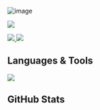 ![image](https://github.com/jasminappleby/jasminappleby/assets/60107486/002ecd26-7c41-48f1-81c0-8eb9477a6430)


![](https://komarev.com/ghpvc/?username=jasminappleby&color=ffc7d2&style=for-the-badge&label=GitHub+Profile+Views)

<a href="https://www.linkedin.com/in/jasmin-appleby-holdham-67150814b/">
  <img src="https://img.shields.io/badge/linkedin-%230077B5.svg?style=for-the-badge&logo=linkedin&logoColor=white&link=https://www.linkedin.com/in/jasmin-appleby-holdham-67150814b/"/>
</a>
<a href="https://www.youtube.com/channel/UCZosros5T88Yb1Z-sd7ZVKg">
  <img src="https://img.shields.io/badge/YouTube-%23FF0000.svg?style=for-the-badge&logo=YouTube&logoColor=white&link=https://www.youtube.com/channel/UCZosros5T88Yb1Z-sd7ZVKg"/>
</a>

## Languages & Tools

<a href="https://skillicons.dev">
  <img src="https://skillicons.dev/icons?i=aws,azure,mysql,mongodb,postgresql,html,css,js,java,python,bootstrap,git&theme=dark&perline=4"/>
</a>


## GitHub Stats

<a href="https://github.com/jasminappleby/github-readme-stats">
  <img src="http://github-readme-streak-stats.herokuapp.com?user=jasminappleby&theme=rose&date_format=M%20j%5B%2C%20Y%5D&hide_border=true" alt=""/>
</a>
